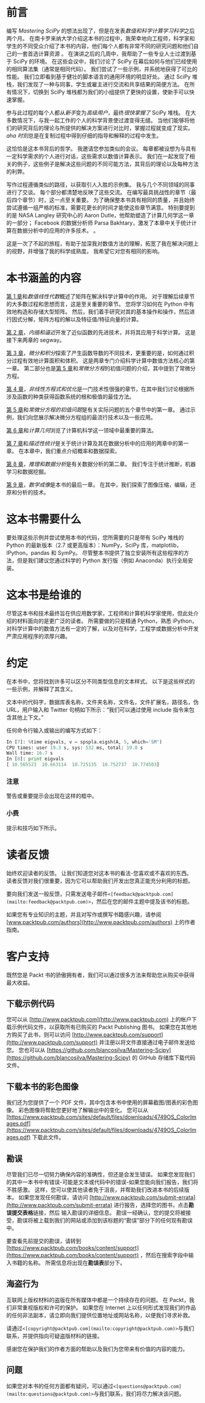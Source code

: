 # 前言

编写 *Mastering SciPy* 的想法出现了，但是在发表*数值和科学计算学习科学*之后两个月。 在南卡罗来纳大学介绍这本书的过程中，我荣幸地向工程师，科学家和学生的不同受众介绍了本书的内容，他们每个人都有非常不同的研究问题和他们自己的一套首选计算资源 。 在演讲之后的几周中，我帮助了一些专业人士过渡到基于 SciPy 的环境。 在这些会议中，我们讨论了 SciPy 在幕后如何与他们已经使用的相同算法集（通常是相同代码）。 我们尝试了一些示例，并系统地获得了可比的性能。 我们立即看到基于健壮的脚本语言的通用环境的明显好处。 通过 SciPy 堆栈，我们发现了一种与同事，学生或雇主进行交流和共享结果的简便方法。 在所有情况下，切换到 SciPy 堆栈都为我们的小组提供了更快的设置，使新手可以快速掌握。

参与此过程的每个人都从*新手*变为*高级用户*，最终*很快掌握了* SciPy 堆栈。 在大多数情况下，与我一起工作的个人的科学背景使过渡变得无缝。 当他们能够将他们的研究背后的理论与所提供的解决方案进行对比时，掌握过程就变成了现实。 *aha 时刻*总是在复制过程中得到仔细的指导和解释的过程中发生。

这恰恰是这本书背后的哲学。 我邀请您参加类似的会议。 每章都被设想为与具有一定科学需求的个人进行对话，这些需求以数值计算表示。 我们在一起发现了相关的例子，这些例子是解决这些问题的不同可能方法，其背后的理论以及每种方法的利弊。

写作过程遵循类似的路径，以获取引人入胜的示例集。 我与几个不同领域的同事进行了交谈。 每个部分都清楚地反映了这些交流。 在编写最具挑战性的章节（最后四个章节）时，这一点至关重要。 为了确保整本书具有相同的质量，并且始终尝试遵循一组严格的标准，需要花更长的时间才能使这些章节满意。 特别要提到的是 NASA Langley 研究中心的 Aaron Dutle，他帮助塑造了计算几何学这一章的一部分； Facebook 的数据分析师 Parsa Bakhtary，激发了本章中关于统计计算在数据分析中的应用的许多技术。 。

这是一次了不起的旅程，有助于加深我对数值方法的理解，拓宽了我在解决问题上的视野，并增强了我的科学成熟度。 我希望它对您有相同的影响。

# 本书涵盖的内容

[第 1 章](../Text/1.xhtml#aid-DB7S2 "Chapter 1\. Numerical Linear Algebra")和*数值线性代数*概述了矩阵在解决科学计算中的作用。 对于理解后续章节的大多数过程和思想而言，这是至关重要的章节。 您将学习如何在 Python 中有效地构造和存储大型矩阵。 然后，我们着手研究对其的基本操作和操作，然后进行因式分解，矩阵方程的解以及特征值/特征向量的计算。

[第 2 章](../Text/2.xhtml#aid-K0RQ2 "Chapter 2\. Interpolation and Approximation")，*内插和逼近*开发了近似函数的先进技术，并将其应用于科学计算。 这是接下来两章的 segway。

[第 3 章](../Text/3.xhtml#aid-NQU21 "Chapter 3\. Differentiation and Integration")，*微分和积分*探索了产生函数导数的不同技术，更重要的是，如何通过积分过程有效地计算面积和体积。 这是两章专门介绍科学计算中数值方法核心的第一章。 第二部分也是[第 5 章](../Text/5.xhtml#aid-VF2I1 "Chapter 5\. Initial Value Problems for Ordinary Differential Equations")和*常微分方程*的初值问题的介绍，其中提到了常微分方程。

[第 4 章](../Text/4.xhtml#aid-RL0A2 "Chapter 4\. Nonlinear Equations and Optimization")，*非线性方程式和优化*是一门技术性很强的章节，在其中我们讨论根据所涉及函数的种类获得函数系统的根和极值的最佳方法。

[第 5 章](../Text/5.xhtml#aid-VF2I1 "Chapter 5\. Initial Value Problems for Ordinary Differential Equations")和*常微分方程的初值问题*是有关实际问题的五个章节中的第一章。 通过示例，我们向您展示解决微分方程组的最流行技术以及一些应用。

[第 6 章](../Text/6.xhtml#aid-1394Q2 "Chapter 6\. Computational Geometry")和*计算几何*浏览了计算机科学这一领域中最重要的算法。

[第 7 章](../Text/7.xhtml#aid-164MG2 "Chapter 7\. Descriptive Statistics")和*描述性统计*是关于统计计算及其在数据分析中的应用的两章中的第一章。 在本章中，我们重点介绍概率和数据探索。

[第 8 章](../Text/8.xhtml#aid-19UOO2 "Chapter 8\. Inference and Data Analysis")，*推理和数据分析*是有关数据分析的第二章。 我们专注于统计推断，机器学习和数据挖掘。

[第 9 章](../Text/9.xhtml#aid-1CQAE1 "Chapter 9\. Mathematical Imaging")，*数学成像*是本书的最后一章。 在其中，我们探索了图像压缩，编辑，还原和分析的技术。

# 这本书需要什么

要处理这些示例并尝试使用本书的代码，您所需要的只是带有 SciPy 堆栈的 Python 的最新版本（2.7 或更高版本）：NumPy，SciPy 库，matplotlib，IPython，pandas 和 SymPy。 尽管整本书提供了独立安装所有这些程序的方法，但是我们建议您通过科学的 Python 发行版（例如 Anaconda）执行全局安装。

# 这本书是给谁的

尽管这本书和技术最终旨在供应用数学家，工程师和计算机科学家使用，但此处介绍的材料面向的是更广泛的读者。 所需要做的只是精通 Python，熟悉 iPython，对科学计算中的数值方法有一定的了解，以及对在科学，工程学或数据分析中开发严肃应用程序的浓厚兴趣。

# 约定

在本书中，您将找到许多可以区分不同类型信息的文本样式。 以下是这些样式的一些示例，并解释了其含义。

文本中的代码字，数据库表名称，文件夹名称，文件名，文件扩展名，路径名，伪 URL，用户输入和 Twitter 句柄如下所示：“我们可以通过使用 include 指令来包含其他上下文。”

任何命令行输入或输出的编写方式如下：

```py
In [7]: %time eigvals, v = spspla.eigsh(A, 5, which='SM')
CPU times: user 19.3 s, sys: 532 ms, total: 19.8 s
Wall time: 16.7 s
In [8]: print eigvals
[ 10.565523  10.663114  10.725135  10.752737  10.774503]

```

### 注意

警告或重要提示会出现在这样的框中。

### 小费

提示和技巧如下所示。

# 读者反馈

始终欢迎读者的反馈。 让我们知道您对这本书的看法-您喜欢或不喜欢的东西。 读者反馈对我们很重要，因为它可以帮助我们开发出您真正能充分利用的标题。

要向我们发送一般反馈，只需发送电子邮件`<[feedback@packtpub.com](mailto:feedback@packtpub.com)>`，然后在您的邮件主题中提及该书的标题。

如果您有专业知识的主题，并且对写作或撰写书籍感兴趣，请参阅 [www.packtpub.com/authors](http://www.packtpub.com/authors) 上的作者指南。

# 客户支持

既然您是 Packt 书的骄傲拥有者，我们可以通过很多方法来帮助您从购买中获得最大收益。

## 下载示例代码

您可以从 [http://www.packtpub.com](http://www.packtpub.com) 上的帐户下载示例代码文件，以获取所有已购买的 Packt Publishing 图书。 如果您在其他地方购买了此书，则可以访问 [http://www.packtpub.com/support](http://www.packtpub.com/support) 并注册以将文件直接通过电子邮件发送给您。 您也可以从 [https://github.com/blancosilva/Mastering-Scipy](https://github.com/blancosilva/Mastering-Scipy) 的 GitHub 存储库下载代码文件。

## 下载本书的彩色图像

我们还为您提供了一个 PDF 文件，其中包含本书中使用的屏幕截图/图表的彩色图像。 彩色图像将帮助您更好地了解输出中的变化。 您可以从 [https://www.packtpub.com/sites/default/files/downloads/4749OS_ColorImages.pdf](https://www.packtpub.com/sites/default/files/downloads/4749OS_ColorImages.pdf) 下载此文件。

## 勘误

尽管我们已尽一切努力确保内容的准确性，但还是会发生错误。 如果您发现我们的其中一本书中有错误-可能是文本或代码中的错误-如果您能向我们报告，我们将不胜感激。 这样，您可以使其他读者免于沮丧，并帮助我们改进本书的后续版本。 如果您发现任何勘误，请访问 [http://www.packtpub.com/submit-errata](http://www.packtpub.com/submit-errata) 进行报告，选择您的图书，点击**勘误提交表格**链接，然后 输入勘误的详细信息。 勘误一经确认，您的提交将被接受，勘误将被上载到我们的网站或添加到该标题的“勘误”部分下的任何现有勘误中。

要查看先前提交的勘误，请转到 [https://www.packtpub.com/books/content/support](https://www.packtpub.com/books/content/support) ，然后在搜索字段中输入书籍的名称。 所需信息将出现在**勘误表**部分下。

## 海盗行为

互联网上版权材料的盗版在所有媒体中都是一个持续存在的问题。 在 Packt，我们非常重视版权和许可的保护。 如果您在 Internet 上以任何形式发现我们的作品的任何非法副本，请立即向我们提供位置地址或网站名称，以便我们寻求补救。

请通过`<[copyright@packtpub.com](mailto:copyright@packtpub.com)>`与我们联系，并提供指向可疑盗版材料的链接。

感谢您在保护我们的作者方面的帮助以及我们为您带来有价值的内容的能力。

## 问题

如果您对本书的任何方面都有疑问，可以通过`<[questions@packtpub.com](mailto:questions@packtpub.com)>`与我们联系，我们将尽力解决该问题。